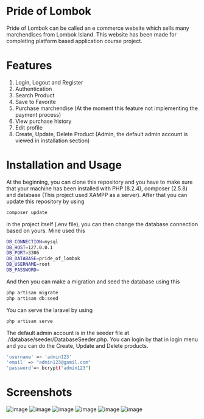 # Pride of Lombok
Pride of Lombok can be called an e commerce website which sells many marchendises from Lombok Island. This website has been made for completing platform based application course project.

# Features
1. Login, Logout and Register
2. Authentication
3. Search Product
4. Save to Favorite
5. Purchase marchendise (At the moment this feature not implementing the payment process)
6. View purchase history
7. Edit profile
8. Create, Update, Delete Product (Admin, the default admin account is viewed in installation section)

# Installation and Usage
At the beginning, you can clone this repository and you have to make sure that your machine has been installed with PHP (8.2.4), composer (2.5.8) and database (This project used XAMPP as a server). After that you can update this repository by using
```bash
composer update
```
in the project itself (.env file), you can then change the database connection based on yours. Mine used this
```bash
DB_CONNECTION=mysql
DB_HOST=127.0.0.1
DB_PORT=3306
DB_DATABASE=pride_of_lombok
DB_USERNAME=root
DB_PASSWORD=
```
And then you can make a migration and seed the database using this
```bash
php artisan migrate
php artisan db:seed
```

You can serve the laravel by using
```bash
php artisan serve
```

The default admin account is in the seeder file at ./database/seeder/DatabaseSeeder.php. You can login by that in login menu and you can do the Create, Update and Delete products.
```bash
'username' => 'admin123'
'email' => "admin123@gamil.com"
'password'=> bcrypt("admin123")
```

# Screenshots 
![image](https://github.com/ismarapw/pride-of-lombok/assets/76652264/8df1f2ed-90a1-4616-a8b4-b8e5e9e8ce85)
![image](https://github.com/ismarapw/pride-of-lombok/assets/76652264/ad293b42-ac3a-4eec-9604-ce2cee43c83c)
![image](https://github.com/ismarapw/pride-of-lombok/assets/76652264/31608b55-8b1f-4a6c-95d2-6e768f2f5b40)
![image](https://github.com/ismarapw/pride-of-lombok/assets/76652264/ce056833-e200-43d1-995e-d410d77f3450)
![image](https://github.com/ismarapw/pride-of-lombok/assets/76652264/62045280-e49b-4c31-9d02-626c26404b3c)
![image](https://github.com/ismarapw/pride-of-lombok/assets/76652264/5bb36b78-433d-4b7a-89ef-5369dbe00a10)




